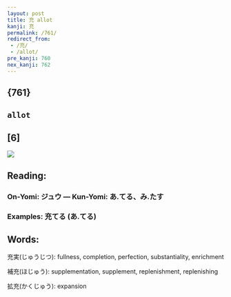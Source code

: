 ```yaml
---
layout: post
title: 充 allot
kanji: 充
permalink: /761/
redirect_from:
 - /充/
 - /allot/
pre_kanji: 760
nex_kanji: 762
---
```


## {761}

## `allot`

## [6]

<div class="stroke"><img src="E58585.png" /></div>

## Reading:

### On-Yomi: ジュウ &mdash; Kun-Yomi: あ.てる、み.たす

### Examples: 充てる (あ.てる)

## Words:

充実(じゅうじつ): fullness, completion, perfection, substantiality, enrichment

補充(ほじゅう): supplementation, supplement, replenishment, replenishing

拡充(かくじゅう): expansion
